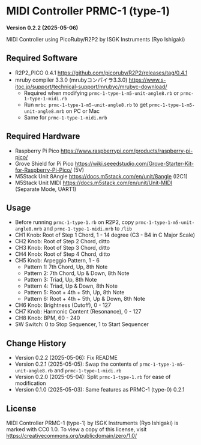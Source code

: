 MIDI Controller PRMC-1 (type-1)
===============================

**Version 0.2.2 (2025-05-06)**

MIDI Controller using PicoRuby/R2P2 by ISGK Instruments (Ryo Ishigaki)

Required Software
-----------------

- R2P2_PICO 0.4.1 https://github.com/picoruby/R2P2/releases/tag/0.4.1
- mruby compiler 3.3.0 (mrubyコンパイラ3.3.0) https://www.s-itoc.jp/support/technical-support/mrubyc/mrubyc-download/
    - Required when modifying `prmc-1-type-1-m5-unit-angle8.rb` or `prmc-1-type-1-midi.rb`
    - Run `mrbc prmc-1-type-1-m5-unit-angle8.rb` to get `prmc-1-type-1-m5-unit-angle8.mrb` on PC or Mac
    - Same for `prmc-1-type-1-midi.mrb`

Required Hardware
-----------------

- Raspberry Pi Pico https://www.raspberrypi.com/products/raspberry-pi-pico/
- Grove Shield for Pi Pico https://wiki.seeedstudio.com/Grove-Starter-Kit-for-Raspberry-Pi-Pico/ (5V)
- M5Stack Unit 8Angle https://docs.m5stack.com/en/unit/8angle (I2C1)
- M5Stack Unit MIDI https://docs.m5stack.com/en/unit/Unit-MIDI (Separate Mode, UART1)

Usage
-----

- Before running `prmc-1-type-1.rb` on R2P2, copy `prmc-1-type-1-m5-unit-angle8.mrb` and `prmc-1-type-1-midi.mrb` to `/lib`
- CH1 Knob: Root of Step 1 Chord, 1 - 14 degree (C3 - B4 in C Major Scale)
- CH2 Knob: Root of Step 2 Chord, ditto
- CH3 Knob: Root of Step 3 Chord, ditto
- CH4 Knob: Root of Step 4 Chord, ditto
- CH5 Knob: Arpeggio Pattern, 1 - 6
    - Pattern 1: 7th Chord, Up, 8th Note
    - Pattern 2: 7th Chord, Up & Down, 8th Note
    - Pattern 3: Triad, Up, 8th Note
    - Pattern 4: Triad, Up & Down, 8th Note
    - Pattern 5: Root + 4th + 5th, Up, 8th Note
    - Pattern 6: Root + 4th + 5th, Up & Down, 8th Note
- CH6 Knob: Brightness (Cutoff), 0 - 127
- CH7 Knob: Harmonic Content (Resonance), 0 - 127
- CH8 Knob: BPM, 60 - 240
- SW Switch: 0 to Stop Sequencer, 1 to Start Sequencer

Change History
--------------

- Version 0.2.2 (2025-05-06): Fix README
- Version 0.2.1 (2025-05-05): Swap the contents of `prmc-1-type-1-m5-unit-angle8.rb` and `prmc-1-type-1-midi.rb`
- Version 0.2.0 (2025-05-04): Split `prmc-1-type-1.rb` for ease of modification
- Version 0.1.0 (2025-05-03): Same features as PRMC-1 (type-0) 0.2.1

License
-------

MIDI Controller PRMC-1 (type-1) by ISGK Instruments (Ryo Ishigaki) is marked with CC0 1.0.
To view a copy of this license, visit https://creativecommons.org/publicdomain/zero/1.0/
